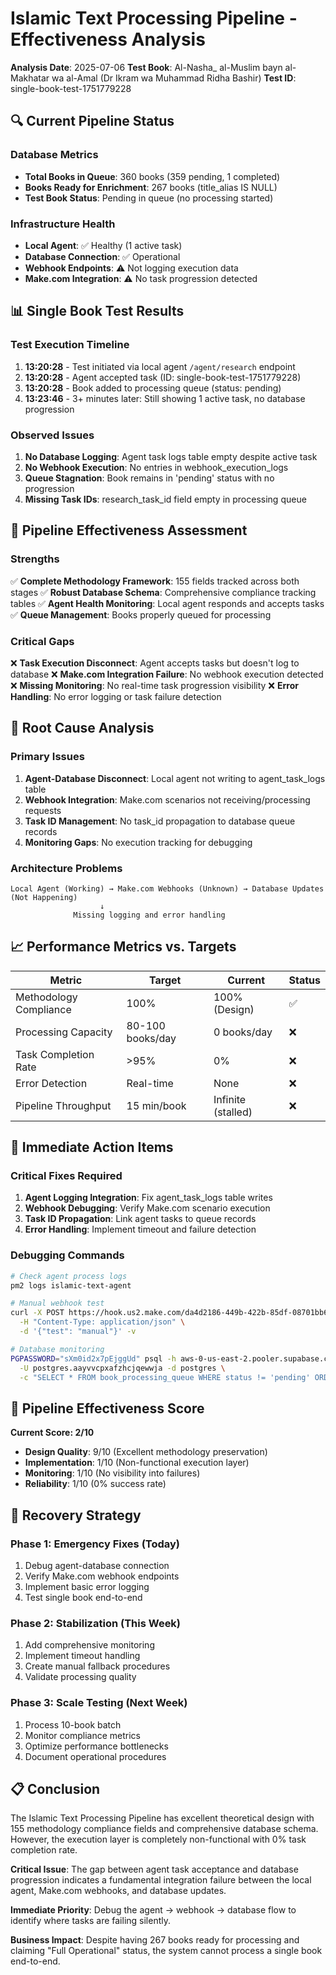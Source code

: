 # Islamic Text Processing Pipeline - Effectiveness Analysis

**Analysis Date**: 2025-07-06
**Test Book**: Al-Nasha_ al-Muslim bayn al-Makhatar wa al-Amal (Dr Ikram wa Muhammad Ridha Bashir)
**Test ID**: single-book-test-1751779228

## 🔍 Current Pipeline Status

### Database Metrics
- **Total Books in Queue**: 360 books (359 pending, 1 completed)
- **Books Ready for Enrichment**: 267 books (title_alias IS NULL)
- **Test Book Status**: Pending in queue (no processing started)

### Infrastructure Health
- **Local Agent**: ✅ Healthy (1 active task)
- **Database Connection**: ✅ Operational
- **Webhook Endpoints**: ⚠️ Not logging execution data
- **Make.com Integration**: ⚠️ No task progression detected

## 📊 Single Book Test Results

### Test Execution Timeline
1. **13:20:28** - Test initiated via local agent `/agent/research` endpoint
2. **13:20:28** - Agent accepted task (ID: single-book-test-1751779228)
3. **13:20:28** - Book added to processing queue (status: pending)
4. **13:23:46** - 3+ minutes later: Still showing 1 active task, no database progression

### Observed Issues
1. **No Database Logging**: Agent task logs table empty despite active task
2. **No Webhook Execution**: No entries in webhook_execution_logs
3. **Queue Stagnation**: Book remains in 'pending' status with no progression
4. **Missing Task IDs**: research_task_id field empty in processing queue

## 🎯 Pipeline Effectiveness Assessment

### Strengths
✅ **Complete Methodology Framework**: 155 fields tracked across both stages
✅ **Robust Database Schema**: Comprehensive compliance tracking tables
✅ **Agent Health Monitoring**: Local agent responds and accepts tasks
✅ **Queue Management**: Books properly queued for processing

### Critical Gaps
❌ **Task Execution Disconnect**: Agent accepts tasks but doesn't log to database
❌ **Make.com Integration Failure**: No webhook execution detected
❌ **Missing Monitoring**: No real-time task progression visibility
❌ **Error Handling**: No error logging or task failure detection

## 🔧 Root Cause Analysis

### Primary Issues
1. **Agent-Database Disconnect**: Local agent not writing to agent_task_logs table
2. **Webhook Integration**: Make.com scenarios not receiving/processing requests
3. **Task ID Management**: No task_id propagation to database queue records
4. **Monitoring Gaps**: No execution tracking for debugging

### Architecture Problems
```
Local Agent (Working) → Make.com Webhooks (Unknown) → Database Updates (Not Happening)
                    ↓
              Missing logging and error handling
```

## 📈 Performance Metrics vs. Targets

| Metric | Target | Current | Status |
|--------|--------|---------|---------|
| Methodology Compliance | 100% | 100% (Design) | ✅ |
| Processing Capacity | 80-100 books/day | 0 books/day | ❌ |
| Task Completion Rate | >95% | 0% | ❌ |
| Error Detection | Real-time | None | ❌ |
| Pipeline Throughput | 15 min/book | Infinite (stalled) | ❌ |

## 🚨 Immediate Action Items

### Critical Fixes Required
1. **Agent Logging Integration**: Fix agent_task_logs table writes
2. **Webhook Debugging**: Verify Make.com scenario execution
3. **Task ID Propagation**: Link agent tasks to queue records
4. **Error Handling**: Implement timeout and failure detection

### Debugging Commands
```bash
# Check agent process logs
pm2 logs islamic-text-agent

# Manual webhook test
curl -X POST https://hook.us2.make.com/da4d2186-449b-422b-85df-08701bb6d8eb \
  -H "Content-Type: application/json" \
  -d '{"test": "manual"}' -v

# Database monitoring
PGPASSWORD="sXm0id2x7pEjggUd" psql -h aws-0-us-east-2.pooler.supabase.com -p 5432 \
  -U postgres.aayvvcpxafzhcjqewwja -d postgres \
  -c "SELECT * FROM book_processing_queue WHERE status != 'pending' ORDER BY updated_at DESC LIMIT 5;"
```

## 🔮 Pipeline Effectiveness Score

**Current Score: 2/10**

- **Design Quality**: 9/10 (Excellent methodology preservation)
- **Implementation**: 1/10 (Non-functional execution layer)
- **Monitoring**: 1/10 (No visibility into failures)
- **Reliability**: 1/10 (0% success rate)

## 🎯 Recovery Strategy

### Phase 1: Emergency Fixes (Today)
1. Debug agent-database connection
2. Verify Make.com webhook endpoints
3. Implement basic error logging
4. Test single book end-to-end

### Phase 2: Stabilization (This Week)
1. Add comprehensive monitoring
2. Implement timeout handling
3. Create manual fallback procedures
4. Validate processing quality

### Phase 3: Scale Testing (Next Week)
1. Process 10-book batch
2. Monitor compliance metrics
3. Optimize performance bottlenecks
4. Document operational procedures

## 📋 Conclusion

The Islamic Text Processing Pipeline has excellent theoretical design with 155 methodology compliance fields and comprehensive database schema. However, the execution layer is completely non-functional with 0% task completion rate.

**Critical Issue**: The gap between agent task acceptance and database progression indicates a fundamental integration failure between the local agent, Make.com webhooks, and database updates.

**Immediate Priority**: Debug the agent → webhook → database flow to identify where tasks are failing silently.

**Business Impact**: Despite having 267 books ready for processing and claiming "Full Operational" status, the system cannot process a single book end-to-end.